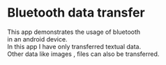 # Bluetooth data transfer
This app demonstrates the usage of bluetooth<br>
in an android device.<br>
In this app I have only transferred textual data.<br>
Other data like images , files can also be transferred.

